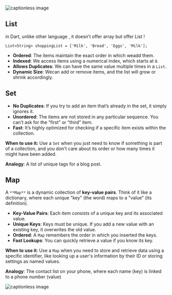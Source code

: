 
![captionless image](https://miro.medium.com/v2/resize:fit:1400/format:webp/0*R7vruDn1fm8BwyXF)

List
----

in Dart, unlike other language , it doesn’t offer array but offer List !

```
List<String> shoppingList = ['Milk', 'Bread', 'Eggs', 'Milk'];
```

*   **Ordered**: The items maintain the exact order in which weadd them.
*   **Indexed**: We access items using a numerical index, which starts at `0`.
*   **Allows Duplicates**: We can have the same value multiple times in a `List`.
*   **Dynamic Size**: Wecan add or remove items, and the list will grow or shrink accordingly.

Set
---

*   **No Duplicates**: If you try to add an item that’s already in the set, it simply ignores it.
*   **Unordered**: The items are not stored in any particular sequence. You can’t ask for the “first” or “third” item.
*   **Fast**: It’s highly optimized for checking if a specific item exists within the collection.

**When to use it:** Use a `Set` when you just need to know if something is part of a collection, and you don't care about its order or how many times it might have been added.

**Analogy**: A list of unique tags for a blog post.

Map
---

A `**Map**` is a dynamic collection of **key-value pairs**. Think of it like a dictionary, where each unique "key" (the word) maps to a "value" (its definition).

*   **Key-Value Pairs**: Each item consists of a unique key and its associated value.
*   **Unique Keys**: Keys must be unique. If you add a new value with an existing key, it overwrites the old value.
*   **Ordered**: A `Map` remembers the order in which you inserted the keys.
*   **Fast Lookups**: You can quickly retrieve a value if you know its key.

**When to use it**: Use a `Map` when you need to store and retrieve data using a specific identifier, like looking up a user's information by their ID or storing settings as named values.

**Analogy**: The contact list on your phone, where each name (key) is linked to a phone number (value)

![captionless image](https://miro.medium.com/v2/resize:fit:1400/format:webp/1*PtqXmdXEx9HLVkoYgsZlLA.png)
